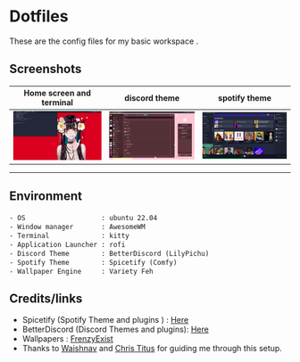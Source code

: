 
# Dotfiles

These are the config files for my basic workspace .




## Screenshots

Home screen and terminal        |  discord theme      |  spotify theme
:-------------------------:|:-------------------------:|:-------------------------:
![](https://raw.githubusercontent.com/omthakare16/dotfiles/main/Screenshots/2022-07-17_22-11.png?token=GHSAT0AAAAAABWLGJ32GCICKSYBQTXUGUF6YWUKEBQ)  |  ![](https://raw.githubusercontent.com/omthakare16/dotfiles/main/Screenshots/2022-07-14_06-15.png?token=GHSAT0AAAAAABWLGJ337GSOE4VWZQKDHYWWYWUKD5A)  |  ![](https://raw.githubusercontent.com/omthakare16/dotfiles/main/Screenshots/2022-07-09_20-19.png?token=GHSAT0AAAAAABWLGJ326QAJJSF5KSYU3YNYYWUKB2A)

------------------------------------
 ## **Environment**

```
- OS                   : ubuntu 22.04
- Window manager       : AwesomeWM
- Terminal             : kitty
- Application Launcher : rofi
- Discord Theme        : BetterDiscord (LilyPichu)
- Spotify Theme        : Spicetify (Comfy)
- Wallpaper Engine     : Variety Feh

```

## Credits/links
- Spicetify (Spotify Theme and plugins ) : [Here](https://github.com/spicetify/spicetify-cli)
- BetterDiscord (Discord Themes and plugins): [Here](https://betterdiscord.app/)
- Wallpapers : [FrenzyExist](https://github.com/FrenzyExists/wallpapers)
- Thanks to [Waishnav](https://github.com/Waishnav) and [Chris Titus](https://github.com/ChrisTitusTech) for guiding me through this setup.


